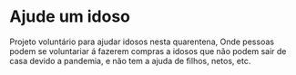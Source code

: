 # Ajude um idoso
 Projeto voluntário para ajudar idosos nesta quarentena,
 Onde pessoas podem se voluntariar á fazerem compras a idosos que não podem sair de casa devido a pandemia, e não tem a ajuda de filhos, netos, etc. 